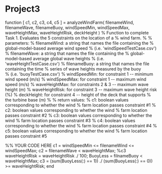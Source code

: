 # Project3
function [ c1, c2, c3, c4, c5 ] = analyzeWindFarm( filenameWind, filenameWave, filenameBuoy, windSpeedMin, windSpeedMax, waveHeightMax, waveHeightRisk, deckHeight )
% Function to complete Task 1. Evaluates the 5 constraints on the location of a
% wind farm.
%
%   parameters: 
%          filenameWind: a string that names the file containing the 
%                        global-model-based average wind speed 
%                        (i.e. 'windSpeedTestCase.csv')
%          filenameWave: a string that names the file containing the 
%                        global-model-based average global wave heights 
%                        (i.e. 'waveHeightTestCase.csv')
%          filenameBuoy: a string that names the file containing the time 
%                        series of wave heights measured by the buoy          
%                        (i.e. 'buoyTestCase.csv')
%          windSpeedMin: for constraint 1 -- minimum wind speed (m/s)
%          windSpeedMax: for constraint 1 -- maximum wind speed (m/s)
%         waveHeightMax: for constraints 2 & 3 -- maximum wave height (m)
%        waveHeightRisk: for constraint 3 -- maximum wave height risk (%)
%            deckHeight: for constraint 4 -- height of the deck that supports 
%                        the turbine base (m)
%
%   return values:
%                    c1: boolean values corresponding to whether the wind 
%                        farm location passes constraint #1
%                    c2: boolean values corresponding to whether the wind 
%                        farm location passes constraint #2
%                    c3: boolean values corresponding to whether the wind 
%                        farm location passes constraint #3
%                    c4: boolean values corresponding to whether the wind 
%                        farm location passes constraint #4
%                    c5: boolean values corresponding to whether the wind 
%                        farm location passes constraint #5

%% YOUR CODE HERE
c1 = windSpeedMin <= filenameWind <= windSpeedMax;
c2 = filenameWave < waveHeightMax;
%c3
waveHeightRisk = waveHeightRisk ./ 100;
BuoyLess = filnameBuoy < waveHeightMax;
c3 = (sum(BuoyLess(:) == 1)) ./ (sum(BuoyLess(:) == 0)) >= waveHeightRisk;
end

